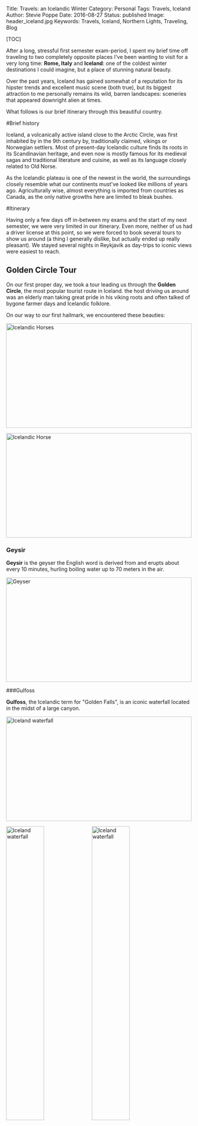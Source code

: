 Title: Travels: an Icelandic Winter
Category: Personal
Tags: Travels, Iceland
Author: Stevie Poppe
Date: 2016-08-27
Status: published
Image: header_iceland.jpg
Keywords: Travels, Iceland, Northern Lights, Traveling, Blog

[TOC]

<!-- PELICAN_BEGIN_SUMMARY -->

After a long, stressful first semester exam-period, I spent my brief time off traveling to two completely opposite places I've been wanting to visit for a very long time: **Rome, Italy** and **Iceland**: one of the coldest winter destinations I could imagine, but a place of stunning natural beauty.

Over the past years, Iceland has gained somewhat of a reputation for its hipster trends and excellent music scene (both true), but its biggest attraction to me personally remains its wild, barren landscapes: sceneries that appeared downright alien at times.

What follows is our brief itinerary through this beautiful country.

<!-- PELICAN_END_SUMMARY -->

#Brief history <i class="icon-history small-font"></i>

Iceland, a volcanically active island close to the Arctic Circle, was first inhabited by in the 9th century by, traditionally claimed, vikings or Norwegian settlers. Most of present-day Icelandic culture finds its roots in its Scandinavian heritage, and even now is mostly famous for its medieval sagas and traditional literature and cuisine, as well as its language closely related to Old Norse.

As the Icelandic plateau is one of the newest in the world, the surroundings closely resemble what our continents must've looked like millions of years ago. Agriculturally wise, almost everything is imported from countries as Canada, as the only native growths here are limited to bleak bushes.

#Itinerary <i class="icon-plane small-font"></i>

Having only a few days off in-between my exams and the start of my next semester, we were very limited in our itinerary. Even more, neither of us had a driver license at this point, so we were forced to book several tours to show us around (a thing I generally dislike, but actually ended up really pleasant). We stayed several nights in Reykjavik as day-trips to iconic views were easiest to reach.

## Golden Circle Tour

On our first proper day, we took a tour leading us through the **Golden Circle**, the most popular tourist route in Iceland. the host driving us around was an elderly man taking great pride in his viking roots and often talked of bygone farmer days and Icelandic folklore.

On our way to our first hallmark, we encountered these beauties:

<p class="center border">
<a href="https://www.flickr.com/photos/147061735@N04/29659421145/in/album-72157672690983682/" title="Icelandic Horses"><img src="https://c2.staticflickr.com/9/8116/29659421145_d7c95e17db_b.jpg" style="width:500px;height:281px" alt="Icelandic Horses"></a>
</p>
<p class="center border">
<a href="https://www.flickr.com/photos/147061735@N04/29368542150/in/album-72157672690983682/" title="Icelandic Horse"><img src="https://c7.staticflickr.com/9/8349/29368542150_58d6c26d02.jpg" style="width:500px;height:281px" alt="Icelandic Horse"></a>
</p>

### Geysir

**Geysir** is the geyser the English word is derived from and erupts about every 10 minutes, hurling boiling water up to 70 meters in the air.

<p class="center border">
<a href="https://www.flickr.com/photos/147061735@N04/30520292645/in/album-72157672690983682/" title="Geyser"><img src="https://c6.staticflickr.com/6/5537/30520292645_66270303bc.jpg" style="width:500px;height:281px" alt="Geyser"></a>
</p>

###Gulfoss

**Gulfoss**, the Icelandic term for "Golden Falls", is an iconic waterfall located in the midst of a large canyon.

<p class="center border">
<a href="https://www.flickr.com/photos/147061735@N04/29368545040/in/album-72157672690983682/" title="Iceland waterfall"><img src="https://c1.staticflickr.com/9/8716/29368545040_a4038c7490.jpg" style="width:500px;height:281px" alt="Iceland waterfall"></a>
</p>

<p class="center border">
<a href="https://www.flickr.com/photos/147061735@N04/29548193752/in/album-72157672690983682/" title="Iceland waterfall"><img style="width: 45%;" src="https://c1.staticflickr.com/9/8061/29548193752_26c6213969.jpg" alt="Iceland waterfall"></a>
<a class="center border" href="https://www.flickr.com/photos/147061735@N04/29659422675/in/album-72157672690983682/" title="Iceland waterfall"><img style="width: 45%;" src="https://c4.staticflickr.com/9/8031/29659422675_84529724dd.jpg" alt="Iceland waterfall"></a>
</p>

### National Park Parliament

**Thingvellir**, a national mark in southwestern Iceland, lies in a valley known for its *Althing*, the national Parliament. It was established in 930 and is generally considered as the founding point of the Icelandic nation. It held sessions until 1798, and is thus one of the longest-running parliaments in the world.

## Northern Lights

In the evening, we took a bus to a more desolate spot outside of the city and waited for polar activity. We were extremely lucky to have a clear sky in this period (heavy snowstorms hit Iceland shortly before our arrival as well as on our last day) and after a few hours of waiting were graced with *ghostly green shimmmers dancing in the dark* (excuse my attempt at sounding poetic). Alas my camera was not strong enough to record any of this, so you'll just have to take my word for it's magic.

<p class="center border">
<a href="https://www.flickr.com/photos/147061735@N04/29032893414/in/album-72157672690983682/" title="Iceland sunset"><img src="https://c7.staticflickr.com/9/8762/29032893414_0e640eed41_b.jpg" style="width:500px;height:281px" alt="Iceland sunset"></a>
</p>

## Second Tour

The next day, we took another tour driving us around several other landmarks, including the famous volcano Eyjafjallajokull which erupted in 2010. Our host, an extremely pragmatic man, felt no need to recite nostalgic childhood memories and instead informed us on current-day issues such as the economic crisis, the political system and farmers' daily lives.

###Eyjafjallajokull

<p class="center border">
<a href="https://www.flickr.com/photos/147061735@N04/29032899424/in/album-72157672690983682/" title="Eyjafjallajökull"><img src="https://c1.staticflickr.com/9/8122/29032899424_e2d7e7b85f.jpg" style="width:500px;height:281px" alt="Eyjafjallajökull"></a>
</p>

### Vatna Glacier

Fans of Game of Thrones might recognize **Vatnajökull**, the largest ice cap in Iceland, as a scene in the series' second season. The barren surroundings contrasted strongly with the bright, blue reflection of the enormous mass of ice in front of us.

<p class="center border">
<a href="https://www.flickr.com/photos/147061735@N04/29577905711/in/album-72157672690983682/" title="Glacier"><img src="https://c8.staticflickr.com/9/8440/29577905711_3c53a5430e.jpg" style="width:500px;height:281px" alt="Glacier"></a>
</p>

### Black Sea

Our last stop was the **Reynisfjara shore**, a black pebble beach near an impressive cliff. A snowstorm hit us around this period and walking around was extremely difficult.

<p class="center border">
<a href="https://www.flickr.com/photos/147061735@N04/29368549830/in/album-72157672690983682/" title="Cold terrain"><img src="https://c7.staticflickr.com/9/8238/29368549830_2c1afdd7f0.jpg" style="width:500px;height:281px" alt="Cold terrain"></a>
</p>

## Reykjavik

<p class="center border">
<a href="https://www.flickr.com/photos/147061735@N04/29368550540/in/album-72157672690983682/" title="Odinsgata street in helsinki"><img style="width: 45%;" src="https://c5.staticflickr.com/9/8167/29368550540_300561f68c.jpg" alt="Odinsgata street in helsinki"></a>
<a class="center border" href="https://www.flickr.com/photos/147061735@N04/30483920536/in/album-72157672690983682/" title="Reykjavik"><img style="width: 45%;" src="https://c1.staticflickr.com/6/5728/30483920536_5434433c0e.jpg" alt="Reykjavik"></a>
</p>

We spent one day walking around Iceland's capital, a city with a population of around 130,000. Bearded men walk around wearing lumberjack shirts in the middle of the winter, and blend in well with the picturesque and colourful houses as well as the various boutiques and stores that could only be referred to as being hipster.

<p class="center border">
<a href="https://www.flickr.com/photos/147061735@N04/29368550540/in/album-72157672690983682/" title="Barber"><img style="height: 45%;" src="https://c4.staticflickr.com/6/5673/29903225083_2ca97b856e_b.jpg" alt="Barber"></a>
<a class="center border" href="https://www.flickr.com/photos/147061735@N04/30483920536/in/album-72157672690983682/" title="Bar"><img style="height: 45%;" src="https://c5.staticflickr.com/6/5791/30237916820_888c045797_b.jpg" alt="Bar"></a>
</p>

We visited spots as the Reykjavik Concert & Conference Center, known for its beautiful glass architecture, and the Church of Hallgrimur, the largest church in Iceland.

<p class="center border">
<a href="https://www.flickr.com/photos/147061735@N04/30483921506/in/album-72157672690983682/" title="Reykjavik Church"><img src="https://c3.staticflickr.com/6/5520/30483921506_4d4844ee96.jpg" style="height:50%;" alt="Reykjavik Church"></a>
</p>

We had some great food and shopping around this place, but by the time we were ready to depart to our final destination, another heavy snowstorm made its appearance. Thanks to a kind by-passer we reached our bus-stop in time for a drive to Kevlavik, a small village close by the airport. As our airplane left quite early the next morning, we felt it'd be safest to spend our night nearby.

## Kevlavik

Unfortunately, our bus stop was pretty far from our actual destination, and as Kevlavik was formed around and out-of-use military base, nothing really stood out as bed & breakfast kind of place. By this time, the storm reached a peak with winds reading over 80KM per hour, and walking through either 30cCMof snow or slippery ice made this an impossible feat, especially since we were all by ourselves. At one point we were literally clinging to the pole of a traffic light for approximately 10 minutes (felt longer) until a car passing by was kind enough to give us a ride to our B&B. Safe to say, we didn't go out again for sightseeing that day.

#Music <i class="icon-music small-font"></i>

When traveling, I make it a habit of finding new music by listening to local radio stations or asking recommendations to people I meet in hostels or bars - It’s my own personal souvenir and sticks better in my mind than regular touristic souvenirs.

Despite a relatively small population, Iceland (particularly Reykjavik) is well known for having an excellent music scene, with such world-class acts as *Bjork*, *Sigur Ros* and *Of Monsters and Men*. I came across this trip's band, **Kiasmos**, while visiting a bookstore and swiftly fell in love with the duo's  experimental, almost drone-like ambient electronic music.

{% youtube jGQn3xHQz0s %}

One of the duo's members, **Ólafur Arnalds**, has already built a name for himself mixing his classical piano background with electronic influences and is definitely one to remember as well!

#Conclusion <i class="icon-smile small-font"></i>

It's a shame we had such a short stay, as Iceland came over as a beautiful country unlike any other, with a rich and fascinating history and splendid alien-like landmarks. Our personal biggest drawbacks were a lack of money and driving licenses; I would definitely return if neither of these formed a problem.

#Gallery <i class="icon-camera-retro small-font"></i>

<style>.embed-container { position: relative; padding-bottom: 56.25%; padding-top: 30px; height: 0; overflow: hidden; max-width: 100%; height: auto; } .embed-container iframe, .embed-container object, .embed-container embed { position: absolute; top: 0; left: 0; width: 100%; height: 100%; }</style><div class='embed-container'><iframe src='https://www.flickr.com/photos/147061735@N04/albums/72157672690983682/player' frameborder='0' allowfullscreen webkitallowfullscreen mozallowfullscreen oallowfullscreen msallowfullscreen></iframe></div>

[^footnote]: Iceland Winter by Stevie Poppe (<https://flic.kr/p/NskHGR> - CC BY-SA 2.0)